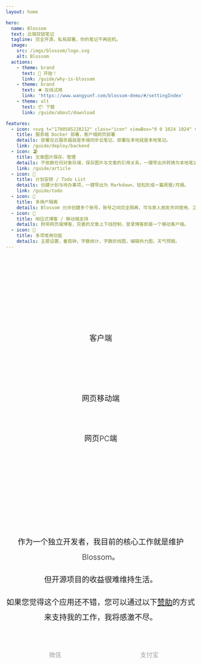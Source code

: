 ```yaml
---
layout: home

hero:
  name: Blossom
  text: 云端双链笔记
  tagline: 完全开源，私有部署，你的笔记不再宕机。
  image:
    src: /imgs/blossom/logo.svg
    alt: Blossom
  actions:
    - theme: brand
      text: 🚀 开始！
      link: /guide/why-is-blossom
    - theme: brand
      text: 🛎️ 在线试用
      link: 'https://www.wangyunf.com/blossom-demo/#/settingIndex'
    - theme: alt
      text: 📦 下载
      link: /guide/about/download

features:
  - icon: <svg t="1700585228212" class="icon" viewBox="0 0 1024 1024" version="1.1" xmlns="http://www.w3.org/2000/svg" p-id="15671" width="34" height="34"><path d="M205.653333 737.066667c-29.184 0-55.637333-23.893333-55.637333-52.906667s23.893333-53.034667 55.68-53.034667c31.914667 0 55.893333 23.893333 55.893333 52.992s-26.538667 52.906667-55.68 52.906667z m683.178667-288.554667c-5.76-42.325333-32-76.8-66.56-103.253333l-13.44-10.666667-10.837333 13.226667c-21.077333 23.893333-29.44 66.261333-26.88 97.92 2.56 23.978667 10.24 47.786667 23.637333 66.304-10.837333 5.546667-24.234667 10.666667-34.56 16.085333a225.706667 225.706667 0 0 1-71.68 10.666667H4.138667l-2.56 15.786666a297.813333 297.813333 0 0 0 23.978666 151.04l10.410667 18.56v2.56c64 105.941333 177.92 153.6 301.994667 153.6 238.677333 0 434.432-103.253333 527.232-325.674666 60.8 2.645333 122.197333-13.226667 151.04-71.509334l7.68-13.226666-12.8-7.978667c-34.56-21.077333-81.92-23.893333-121.6-13.226667l-0.768 0.085334z m-341.674667-42.325333h-103.594666v103.253333h103.68V406.101333l-0.085334 0.128z m0-129.834667h-103.594666v103.253333h103.68V276.48l-0.085334-0.128z m0-132.437333h-103.594666v103.253333h103.68v-103.253333h-0.085334z m126.72 262.272H570.88v103.253333h103.253333V406.101333l-0.298666 0.128z m-383.914666 0H187.008v103.253333h103.338667V406.101333l-0.426667 0.128z m129.28 0h-102.4v103.253333H419.84V406.101333l-0.64 0.128z m-257.28 0H59.733333v103.253333h103.594667V406.101333l-1.28 0.128z m257.28-129.834667h-102.4v103.253333H419.84V276.48l-0.64-0.128z m-129.92 0H187.178667v103.253333H290.133333V276.48l-0.682666-0.128z" fill="#1296db" p-id="15672"></path></svg>
    title: 服务端 Docker 部署，客户端网页部署
    details: 部署在云服务器就是多端同步云笔记，部署在本地就是本地笔记。
    link: /guide/deploy/backend
  - icon: 🏖️
    title: 文章图片保存、管理
    details: 不依赖任何对象存储，保存图片与文章的引用关系，一键导出并转换为本地笔记。
    link: /guide/article
  - icon: 📅
    title: 计划安排 / Todo List
    details: 创建计划与待办事项，一键导出为 Markdown，轻松形成一篇周报/月报。
    link: /guide/todo
  - icon: 💑
    title: 多用户隔离
    details: Blossom 允许创建多个账号，账号之间完全隔离，可与家人朋友共同使用、工作生活分开存储。
  - icon: 📲
    title: 响应式博客 / 移动端支持
    details: 附带网页端博客，完善的文章上下线控制，登录博客即是一个移动客户端。
  - icon: 🎉
    title: 多项常用功能
    details: 主题设置，番茄钟，字数统计，字数折线图，编辑热力图，天气预报。
---
```

<p class="module-container">
  <div class="text" style="padding-bottom:20px;">
    客户端
  </div>
  <bl-theme-img light-img="./imgs/home/home_light.png" dark-img="./imgs/home/home_dark.png" width="1250px"/>
<!-- <bl-img src="./imgs/home/device.png"  width="1450px" :shadow="false"/> -->

  <div class="text" style="margin-top:100px;">
    网页移动端
  </div>

  <div class="img-container" >
    <div class="item"><bl-img src="./imgs/blog/home_m.png" /></div>
    <div class="item"><bl-img src="./imgs/blog/article_m.png" /></div>
    <div class="item"><bl-img src="./imgs/plan/plan_m.png" /></div>
    <div class="item"><bl-img src="./imgs/todo/todo_m.png" /></div>
    <div class="item"><bl-img src="./imgs/note/note_m.png" /></div>
  </div>

  <div class="text" style="margin-bottom:20px;">
    网页PC端
  </div>

  <bl-img src="./imgs/blog/home.png" width="1000px" />
</p>

<p class="module-container">

<div class="text">
  <p>作为一个独立开发者，我目前的核心工作就是维护 Blossom。</p>
  <p>但开源项目的收益很难维持生活。</p>
  <p>如果您觉得这个应用还不错，您可以通过以下<a style="color:var(--vp-c-indigo-1);text-decoration: underline;" href="https://www.wangyunf.com/blossom-doc/guide/about/sponsor.html">赞助</a>的方式来支持我的工作，我将感激不尽。</p>
</div>

<div class="img-container">
  <div class="item">
    <bl-img src="./imgs/blossom/wechat.png" />
    <div class="name">微信</div>
  </div>

  <div class="item">
    <bl-img src="./imgs/blossom/ali.png" />
    <div class="name">支付宝</div>
  </div>
  
  <div class="item">
    <bl-img src="./imgs/blossom/aifadian.png" />
    <div class="name">爱发电</div>
  </div>
</div>

<!--@include: ./guide/about/sponsor-list.md-->

</p>

<style scoped>
.module-container {
  padding-top:88px;
  margin-top: 112px;
  border-top: 1px solid var(--vp-c-gutter);
}

.text {
  text-align:center;
  font-size:20px;
  line-height:40px;
  color:var(--bl-preview-blockquote-color);
  overflow-x:auto;
  font-weight: 300;
}

.img-container {
  display:flex;
  flex-direction: row;
  justify-content: space-between;
  align-items: center;
  overflow-x:auto;
  padding: 16px 16px 10px 16px;
  /* align-content: flex-start;
  flex-wrap: wrap; */
}

.item {
  max-width:230px;
  min-width:230px;
  width:auto;
  margin: 20px 10px;
}


.item:first-child{
    margin-left: auto;
}
 
.item:last-child{
    margin-right: auto;
}

/* .sponsor .middle {
  margin-left:30px;
  margin-right:30px;
} */

.item .name {
  width: 100%;
  font-size: 16px;
  color: #9E9E9E;
  text-align: center;
  margin-top: 10px;
}
</style>
